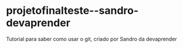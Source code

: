 # projetofinalteste--sandro-devaprender
Tutorial para saber como usar  o git, criado por Sandro da devaprender
